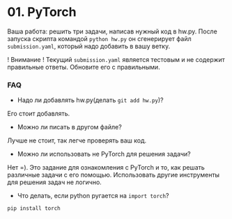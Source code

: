 # 01. PyTorch

Ваша работа: решить три задачи, написав нужный код в hw.py.
После запуска скрипта командой `python hw.py` он сгенерирует файл `submission.yaml`, который надо добавить в вашу ветку.

! Внимание ! Текущий `submission.yaml` является тестовым и не содержит правильные ответы. Обновите его с правильными.


### FAQ

- Надо ли добавлять hw.py(делать `git add hw.py`)?

Его стоит добавлять.

- Можно ли писать в другом файле?

Лучше не стоит, так легче проверять ваш код.

- Можно ли использовать не PyTorch для решения задачи?

Нет =). Это задание для ознакомления с PyTorch и то, как решать различные задачи с его помощью.
Использовать другие инструменты для решения задач не логично.

- Что делать, если python ругается на `import torch`?

```
pip install torch
```
